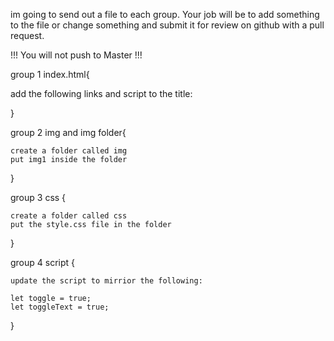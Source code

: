 im going to send out a file to each group.
Your job will be to add something to the file or change something and submit it for review on github with a pull request.

!!! You will not push to Master !!!

group 1 index.html{

add the following links and script to the title:

  <link rel="stylesheet" href="./css/style.css" />
  <script type="text/javascript" src="./script.js"></script>

}

group 2 img and img folder{

    create a folder called img
    put img1 inside the folder

}

group 3 css {

    create a folder called css
    put the style.css file in the folder

}

group 4 script {

    update the script to mirrior the following:

    let toggle = true;
    let toggleText = true;

}
